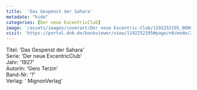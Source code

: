 ```yaml
---
title:  'Das Gespenst der Sahara'
metadate: "hide"
categories: [Der neue ExcentricClub]
image: '/assets/images/coverart/Der neue Excentric-Club/1192252195_00000010.jpg'
visit: 'https://portal.dnb.de/bookviewer/view/1192252195#page/n0/mode/2up'
---
```

Titel: 'Das Gespenst der Sahara' <br>
Serie: 'Der neue ExcentricClub' <br>
Jahr: '1927' <br>
AutorIn: 'Gero Terzin' <br>
Band-Nr: '?' <br>
Verlag: ' MignonVerlag'